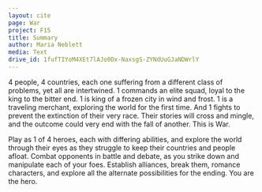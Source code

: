```yaml
---
layout: cite
page: War
project: F15
title: Summary
author: Maria Neblett
media: Text
drive_id: 1fufTIYoM4XEt7lAJo0Dx-NaxsgS-ZYNdUuGJaNDWrlY
---
```

4 people, 4 countries, each one suffering from a different class of problems, yet all are intertwined. 1 commands an elite squad, loyal to the king to the bitter end. 1 is king of a frozen city in wind and frost. 1 is a traveling merchant, exploring the world for the first time. And 1 fights to prevent the extinction of their very race. Their stories will cross and mingle, and the outcome could very end with the fall of another. This is War.

Play as 1 of 4 heroes, each with differing abilities, and explore the world through their eyes as they struggle to keep their countries and people afloat. Combat opponents in battle and debate, as you strike down and manipulate each of your foes. Establish alliances, break them, romance characters, and explore all the alternate possibilities for the ending. You are the hero.
